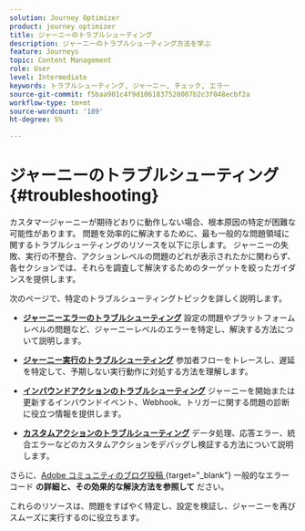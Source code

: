 ```yaml
---
solution: Journey Optimizer
product: journey optimizer
title: ジャーニーのトラブルシューティング
description: ジャーニーのトラブルシューティング方法を学ぶ
feature: Journeys
topic: Content Management
role: User
level: Intermediate
keywords: トラブルシューティング, ジャーニー, チェック, エラー
source-git-commit: f5baa901c4f9d1061837528007b2c3f048ecbf2a
workflow-type: tm+mt
source-wordcount: '189'
ht-degree: 5%

---
```


# ジャーニーのトラブルシューティング {#troubleshooting}

カスタマージャーニーが期待どおりに動作しない場合、根本原因の特定が困難な可能性があります。 問題を効率的に解決するために、最も一般的な問題領域に関するトラブルシューティングのリソースを以下に示します。 ジャーニーの失敗、実行の不整合、アクションレベルの問題のどれが表示されたかに関わらず、各セクションでは、それらを調査して解決するためのターゲットを絞ったガイダンスを提供します。

次のページで、特定のトラブルシューティングトピックを詳しく説明します。

* **[ジャーニーエラーのトラブルシューティング](../building-journeys/troubleshooting.md)**
設定の問題やプラットフォームレベルの問題など、ジャーニーレベルのエラーを特定し、解決する方法について説明します。

* **[ジャーニー実行のトラブルシューティング](../building-journeys/troubleshooting-execution.md)**
参加者フローをトレースし、遅延を特定して、予期しない実行動作に対処する方法を理解します。

* **[インバウンドアクションのトラブルシューティング](../building-journeys/troubleshooting-inbound.md)**
ジャーニーを開始または更新するインバウンドイベント、Webhook、トリガーに関する問題の診断に役立つ情報を提供します。

* **[カスタムアクションのトラブルシューティング](../action/troubleshoot-custom-action.md)**
データ処理、応答エラー、統合エラーなどのカスタムアクションをデバッグし検証する方法について説明します。

さらに、[Adobe コミュニティのブログ投稿 ](https://experienceleaguecommunities.adobe.com/t5/journey-optimizer-blogs/demystifying-adobe-journey-optimizer-error-codes-root-causes-and/ba-p/760884){target="_blank"} 一般的なエラーコード **の詳細と、その効果的な解決方法を参照して** ださい。

これらのリソースは、問題をすばやく特定し、設定を検証し、ジャーニーを再びスムーズに実行するのに役立ちます。
